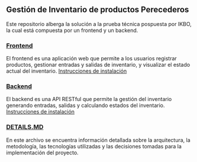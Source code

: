 ## **Gestión de Inventario de productos Perecederos**

Este repositorio alberga la solución a la prueba técnica pospuesta por IKBO, la cual está compuesta por un frontend y un backend.

### **[Frontend](https://github.com/Wilgen01/gestion-inventario-perecederos/tree/main/frontend-ikbo-inventario)**

El frontend es una aplicación web que permite a los usuarios registrar productos, gestionar entradas y salidas de inventario, y visualizar el estado actual del inventario.
[Instrucciones de instalación](https://github.com/Wilgen01/gestion-inventario-perecederos/blob/main/frontend-ikbo-inventario/README.md)

### **[Backend](https://github.com/Wilgen01/gestion-inventario-perecederos/tree/main/backend-ikbo-inventario)**

El backend es una API RESTful que permite la gestión del inventario generando entradas, salidas y calculando estados del inventario.
[Instrucciones de instalación](https://github.com/Wilgen01/gestion-inventario-perecederos/blob/main/backend-ikbo-inventario/README.MD)

### **[DETAILS.MD](https://github.com/Wilgen01/gestion-inventario-perecederos/blob/main/DETAILS.MD)**

En este archivo se encuentra información detallada sobre la arquitectura, la metodología, las tecnologías utilizadas y las decisiones tomadas para la implementación del proyecto.



